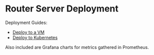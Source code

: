 # Router Server Deployment

Deployment Guides:

- [Deploy to a VM]()
- [Deploy to Kubernetes]()

Also included are Grafana charts for metrics gathered in Prometheus.
